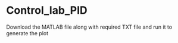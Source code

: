 # Control_lab_PID

Download the MATLAB file along with required TXT file and run it to generate the plot
